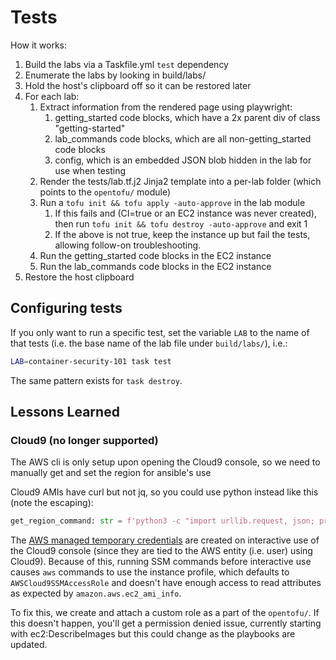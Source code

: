 # Tests

How it works:

1. Build the labs via a Taskfile.yml `test` dependency
1. Enumerate the labs by looking in build/labs/
1. Hold the host's clipboard off so it can be restored later
1. For each lab:
    1. Extract information from the rendered page using playwright:
        1. getting_started code blocks, which have a 2x parent div of class "getting-started"
        1. lab_commands code blocks, which are all non-getting_started code blocks
        1. config, which is an embedded JSON blob hidden in the lab for use when testing
    1. Render the tests/lab.tf.j2 Jinja2 template into a per-lab folder (which points to the `opentofu/` module)
    1. Run a `tofu init && tofu apply -auto-approve` in the lab module
        1. If this fails and (CI=true or an EC2 instance was never created), then run `tofu init && tofu destroy -auto-approve` and exit 1
        1. If the above is not true, keep the instance up but fail the tests, allowing follow-on troubleshooting.
    1. Run the getting_started code blocks in the EC2 instance
    1. Run the lab_commands code blocks in the EC2 instance
1. Restore the host clipboard

## Configuring tests

If you only want to run a specific test, set the variable `LAB` to the name of that tests (i.e. the base name of the lab file under `build/labs/`), i.e.:

```bash
LAB=container-security-101 task test
```

The same pattern exists for `task destroy`.

## Lessons Learned

### Cloud9 (no longer supported)

The AWS cli is only setup upon opening the Cloud9 console, so we need to manually get and set the region for ansible's use

Cloud9 AMIs have curl but not jq, so you could use python instead like this (note the escaping):

```python
get_region_command: str = f'python3 -c "import urllib.request, json; print(json.load(urllib.request.urlopen(\\\"http://169.254.169.254/{metadata_version}/dynamic/instance-identity/document\\\"))[\\\"region\\\"])"'
```

The [AWS managed temporary credentials](https://docs.aws.amazon.com/cloud9/latest/user-guide/security-iam.html#temporary-managed-credentials-control) are
created on interactive use of the Cloud9 console (since they are tied to the AWS entity (i.e. user) using Cloud9). Because of this, running SSM commands before
interactive use causes `aws` commands to use the instance profile, which defaults to `AWSCloud9SSMAccessRole` and doesn't have enough access to read attributes
as expected by `amazon.aws.ec2_ami_info`.

To fix this, we create and attach a custom role as a part of the `opentofu/`. If this doesn't happen, you'll get a permission denied issue, currently starting
with ec2:DescribeImages but this could change as the playbooks are updated.
